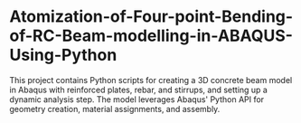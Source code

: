 # Atomization-of-Four-point-Bending-of-RC-Beam-modelling-in-ABAQUS-Using-Python
This project contains Python scripts for creating a 3D concrete beam model in Abaqus with reinforced plates, rebar, and stirrups, and setting up a dynamic analysis step. The model leverages Abaqus' Python API for geometry creation, material assignments, and assembly.
